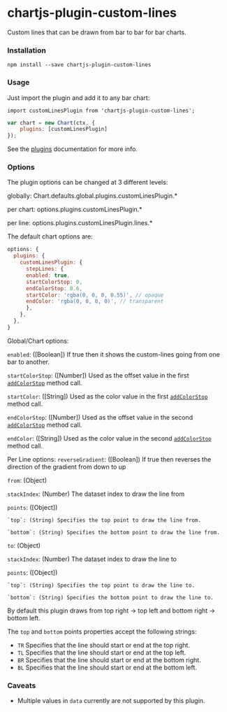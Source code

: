 # chartjs-plugin-custom-lines
Custom lines that can be drawn from bar to bar for bar charts.

### Installation
`npm install --save chartjs-plugin-custom-lines`

### Usage
Just import the plugin and add it to any bar chart:

`import customLinesPlugin from 'chartjs-plugin-custom-lines';`

```js
var chart = new Chart(ctx, {
    plugins: [customLinesPlugin]
});
```

See the [plugins](http://www.chartjs.org/docs/latest/developers/plugins.html) documentation for more info.

### Options
The plugin options can be changed at 3 different levels:

globally: Chart.defaults.global.plugins.customLinesPlugin.*

per chart: options.plugins.customLinesPlugin.*

per line: options.plugins.customLinesPlugin.lines.*

The default chart options are:

```js
options: {
  plugins: {
    customLinesPlugin: {
      stepLines: {
      enabled: true,
      startColorStop: 0,
      endColorStop: 0.6,
      startColor: 'rgba(0, 0, 0, 0.55)', // opaque
      endColor: 'rgba(0, 0, 0, 0)', // transparent
      },
    },
  },
}
```

Global/Chart options:

`enabled`: ([Boolean]) If true then it shows the custom-lines going from one bar to another.

`startColorStop`: ([Number]) Used as the offset value in the first [`addColorStop`](https://developer.mozilla.org/en-US/docs/Web/API/CanvasGradient/addColorStop) method call.

`startColor`: ([String]) Used as the color value in the first [`addColorStop`](https://developer.mozilla.org/en-US/docs/Web/API/CanvasGradient/addColorStop) method call.

`endColorStop`: ([Number]) Used as the offset value in the second [`addColorStop`](https://developer.mozilla.org/en-US/docs/Web/API/CanvasGradient/addColorStop) method call.

`endColor`: ([String]) Used as the color value in the second [`addColorStop`](https://developer.mozilla.org/en-US/docs/Web/API/CanvasGradient/addColorStop) method call.

Per Line options:
`reverseGradient`: ([Boolean]) If true then reverses the direction of the gradient from down to up

`from`: (Object)

  `stackIndex`: (Number) The dataset index to draw the line from
  
  `points`: ([Object])
  
    `top`: (String) Specifies the top point to draw the line from.
    
    `bottom`: (String) Specifies the bottom point to draw the line from.

`to`: (Object)

  `stackIndex`: (Number) The dataset index to draw the line to
  
  `points`: ([Object])
  
    `top`: (String) Specifies the top point to draw the line to.
    
    `bottom`: (String) Specifies the bottom point to draw the line to.

By default this plugin draws from top right -> top left and bottom right -> bottom left.

The `top` and `bottom` points properties accept the following strings:

- `TR` Specifies that the line should start or end at the top right.
- `TL` Specifies that the line should start or end at the top left.
- `BR` Specifies that the line should start or end at the bottom right.
- `BL` Specifies that the line should start or end at the bottom left.

### Caveats
- Multiple values in `data` currently are not supported by this plugin.
